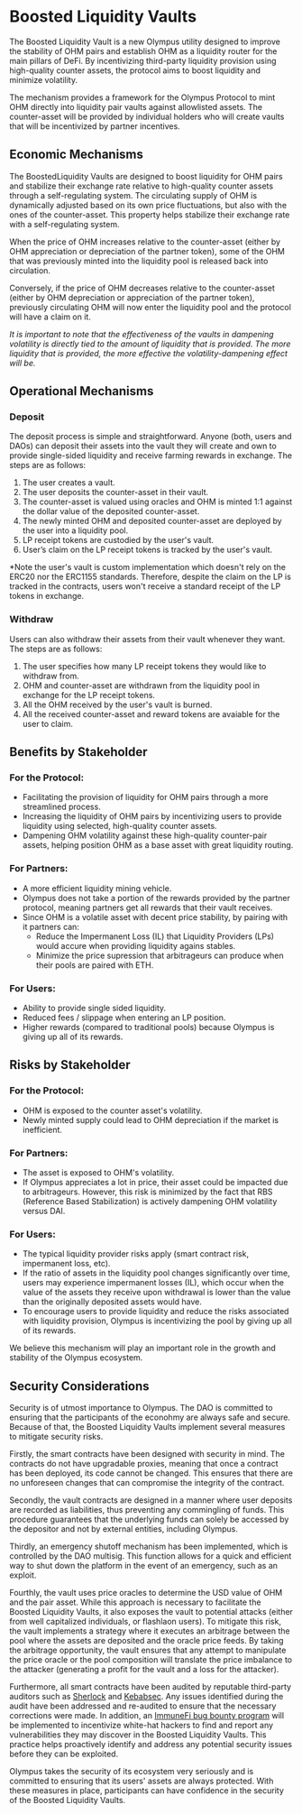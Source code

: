 # Boosted Liquidity Vaults

The Boosted Liquidity Vault is a new Olympus utility designed to improve the stability of OHM pairs and establish OHM as a liquidity router for the main pillars of DeFi. By incentivizing third-party liquidity provision using high-quality counter assets, the protocol aims to boost liquidity and minimize volatility.

The mechanism provides a framework for the Olympus Protocol to mint OHM directly into liquidity pair vaults against allowlisted assets. The counter-asset will be provided by individual holders who will create vaults that will be incentivized by partner incentives.

## Economic Mechanisms

The BoostedLiquidity Vaults are designed to boost liquidity for OHM pairs and stabilize their exchange rate relative to high-quality counter assets through a self-regulating system. The circulating supply of OHM is dynamically adjusted based on its own price fluctuations, but also with the ones of the counter-asset. This property helps stabilize their exchange rate with a self-regulating system.

When the price of OHM increases relative to the counter-asset (either by OHM appreciation or depreciation of the partner token), some of the OHM that was previously minted into the liquidity pool is released back into circulation. 

Conversely, if the price of OHM decreases relative to the counter-asset (either by OHM depreciation or appreciation of the partner token), previously circulating OHM will now enter the liquidity pool and the protocol will have a claim on it. 

_It is important to note that the effectiveness of the vaults in dampening volatility is directly tied to the amount of liquidity that is provided. The more liquidity that is provided, the more effective the volatility-dampening effect will be._

## Operational Mechanisms

### Deposit
The deposit process is simple and straightforward. Anyone (both, users and DAOs) can deposit their assets into the vault they will create and own to provide single-sided liquidity and receive farming rewards in exchange. The steps are as follows:

1. The user creates a vault.
2. The user deposits the counter-asset in their vault.
3. The counter-asset is valued using oracles and OHM is minted 1:1 against the dollar value of the deposited counter-asset.
4. The newly minted OHM and deposited counter-asset are deployed by the user into a liquidity pool.
5. LP receipt tokens are custodied by the user's vault.
6. User’s claim on the LP receipt tokens is tracked by the user's vault.

*Note the user's vault is custom implementation which doesn't rely on the ERC20 nor the ERC1155 standards. Therefore, despite the claim on the LP is tracked in the contracts, users won't receive a standard receipt of the LP tokens in exchange.

### Withdraw
Users can also withdraw their assets from their vault whenever they want. The steps are as follows:

1.  The user specifies how many LP receipt tokens they would like to withdraw from.
2.  OHM and counter-asset are withdrawn from the liquidity pool in exchange for the LP receipt tokens.
3.  All the OHM received by the user's vault is burned.
4.  All the received counter-asset and reward tokens are avaiable for the user to claim.

## Benefits by Stakeholder

### For the Protocol:
- Facilitating the provision of liquidity for OHM pairs through a more streamlined process.
- Increasing the liquidity of OHM pairs by incentivizing users to provide liquidity using selected, high-quality counter assets.
- Dampening OHM volatility against these high-quality counter-pair assets, helping position OHM as a base asset with great liquidity routing.

### For Partners:
- A more efficient liquidity mining vehicle.
- Olympus does not take a portion of the rewards provided by the partner protocol, meaning partners get all rewards that their vault receives. 
- Since OHM is a volatile asset with decent price stability, by pairing with it partners can:
    - Reduce the Impermanent Loss (IL) that Liquidity Providers (LPs) would accure when providing liquidity agains stables.
    - Minimize the price supression that arbitrageurs can produce when their pools are paired with ETH.


### For Users:
- Ability to provide single sided liquidity.
- Reduced fees / slippage when entering an LP position.
- Higher rewards (compared to traditional pools) because Olympus is giving up all of its rewards.

## Risks by Stakeholder

### For the Protocol:
-   OHM is exposed to the counter asset's volatility.
-   Newly minted supply could lead to OHM depreciation if the market is inefficient.

### For Partners:
-   The asset is exposed to OHM's volatility.
-   If Olympus appreciates a lot in price, their asset could be impacted due to arbitrageurs. However, this risk is minimized by the fact that RBS (Reference Based Stabilization) is actively dampening OHM volatility versus DAI.

### For Users:
- The typical liquidity provider risks apply (smart contract risk, impermanent loss, etc).
- If the ratio of assets in the liquidity pool changes significantly over time, users may experience impermanent losses (IL), which occur when the value of the assets they receive upon withdrawal is lower than the value than the originally deposited assets would have.
- To encourage users to provide liquidity and reduce the risks associated with liquidity provision, Olympus is incentivizing the pool by giving up all of its rewards.

 We believe this mechanism will play an important role in the growth and stability of the Olympus ecosystem.

## Security Considerations

Security is of utmost importance to Olympus. The DAO is committed to ensuring that the participants of the econohmy are always safe and secure. Because of that, the Boosted Liquidity Vaults implement several measures to mitigate security risks.

Firstly, the smart contracts have been designed with security in mind. The contracts do not have upgradable proxies, meaning that once a contract has been deployed, its code cannot be changed. This ensures that there are no unforeseen changes that can compromise the integrity of the contract.

Secondly, the vault contracts are designed in a manner where user deposits are recorded as liabilities, thus preventing any commingling of funds. This procedure guarantees that the underlying funds can solely be accessed by the depositor and not by external entities, including Olympus.

Thirdly, an emergency shutoff mechanism has been implemented, which is controlled by the DAO multisig. This function allows for a quick and efficient way to shut down the platform in the event of an emergency, such as an exploit.

Fourthly, the vault uses price oracles to determine the USD value of OHM and the pair asset. While this approach is necessary to facilitate the Boosted Liquidity Vaults, it also exposes the vault to potential attacks (either from well capitalized individuals, or flashlaon users). To mitigate this risk, the vault implements a strategy where it executes an arbitrage between the pool where the assets are deposited and the oracle price feeds. By taking the arbitrage opportunity, the vault ensures that any attempt to manipulate the price oracle or the pool composition will translate the price imbalance to the attacker (generating a profit for the vault and a loss for the attacker).

Furthermore, all smart contracts have been audited by reputable third-party auditors such as [Sherlock](https://www.sherlock.xyz/) and [Kebabsec](https://kebabsec.xyz/). Any issues identified during the audit have been addressed and re-audited to ensure that the necessary corrections were made. In addition, an [ImmuneFi bug bounty program](https://immunefi.com/) will be implemented to incentivize white-hat hackers to find and report any vulnerabilities they may discover in the Boosted Liquidity Vaults. This practice helps proactively identify and address any potential security issues before they can be exploited.

Olympus takes the security of its ecosystem very seriously and is committed to ensuring that its users' assets are always protected. With these measures in place, participants can have confidence in the security of the Boosted Liquidity Vaults. 
